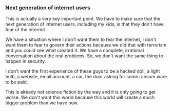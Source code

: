 
### Next generation of internet users
This is actually a very key important point. We have to make sure that the next generation of internet users, including my kids, is that they don't have fear of the internet.

We have a situation where I don't want them to fear the internet, I don't want them to fear to govern their actions because we did that with terrorism and you could see what created it. We have a complete, irrational conversation about the real problems. So, we don't want the same thing to happen in security.

I don't want the first experience of these guys to be a hacked doll, a light bulb, a website, email account, a car, the door asking for some ransom ware to be paid.

This is already not science fiction by the way and it is only going to get worse. We don't want this world because this world will create a much bigger problem than we have now.

